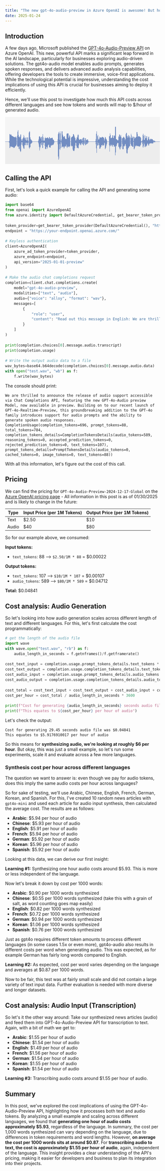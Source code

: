 ```yaml
---
title: "The new gpt-4o-audio-preview in Azure OpenAI is awesome! But how much will it actually cost me?"
date: 2025-01-24
---
```

## Introduction

A few days ago, Microsoft published the [GPT-4o-Audio-Preview API](https://techcommunity.microsoft.com/blog/Azure-AI-Services-blog/introducing-the-gpt-4o-audio-preview-a-new-era-of-audio-enhanced-ai-interaction/4369643) on Azure OpenAI. This new, powerful API marks a significant leap forward in the AI landscape, particularly for businesses exploring audio-driven solutions. The gpt4o-audio model enables audio prompts, generates spoken responses, and delivers advanced audio analysis capabilities, offering developers the tools to create immersive, voice-first applications. While the technological potential is impressive, understanding the cost implications of using this API is crucial for businesses aiming to deploy it efficiently.

Hence, we'll use this post to investigate how much this API costs across different languages and see how tokens and words will map to $/hour of generated audio.

![Wave file](/images/wave.png)

## Calling the API

First, let's look a quick example for calling the API and generating some audio:

```python
import base64 
from openai import AzureOpenAI
from azure.identity import DefaultAzureCredential, get_bearer_token_provider

token_provider=get_bearer_token_provider(DefaultAzureCredential(), "https://cognitiveservices.azure.com/.default")
endpoint = "https://your-endpoint.openai.azure.com/"

# Keyless authentication
client=AzureOpenAI(
    azure_ad_token_provider=token_provider,
    azure_endpoint=endpoint,
    api_version="2025-01-01-preview"
)

# Make the audio chat completions request
completion=client.chat.completions.create(
    model="gpt-4o-audio-preview",
    modalities=["text", "audio"],
    audio={"voice": "alloy", "format": "wav"},
    messages=[
        {
            "role": "user",
            "content": "Read out this message in English: We are thrilled to announce the release of audio support accessible via Chat Completions API featuring the new GPT-4o-Audio preview Model, now available in preview. Building on to our recent launch of GPT-4o-Realtime-Preview, this groundbreaking addition to the GPT-4o family introduces support for audio prompts and the ability to generate spoken audio responses."
        }
    ]
)

print(completion.choices[0].message.audio.transcript)
print(completion.usage)

# Write the output audio data to a file
wav_bytes=base64.b64decode(completion.choices[0].message.audio.data)
with open("test.wav", "wb") as f:
    f.write(wav_bytes)
```

The console should print:

```
We are thrilled to announce the release of audio support accessible via Chat Completions API, featuring the new GPT-4o-Audio preview Model, now available in preview. Building on to our recent launch of GPT-4o-Realtime-Preview, this groundbreaking addition to the GPT-4o family introduces support for audio prompts and the ability to generate spoken audio responses.
CompletionUsage(completion_tokens=696, prompt_tokens=88, total_tokens=784, completion_tokens_details=CompletionTokensDetails(audio_tokens=589, reasoning_tokens=0, accepted_prediction_tokens=0, rejected_prediction_tokens=0, text_tokens=107), prompt_tokens_details=PromptTokensDetails(audio_tokens=0, cached_tokens=0, image_tokens=0, text_tokens=88))
```

With all this information, let's figure out the cost of this call.

## Pricing

We can find the pricing for `GPT-4o-Audio-Preview-2024-12-17-Global` on the [Azure OpenAI pricing page](https://azure.microsoft.com/en-us/pricing/details/cognitive-services/openai-service/#pricing) - All information in this post is as of 01/30/2025 and is likely to change in the future:

| Type   | Input Price (per 1M Tokens) | Output Price (per 1M Tokens) |
|--------|-----------------------------|------------------------------|
| Text | $2.50 | $10 |
| Audio | $40 | $80 |

So for our example above, we consumed:

**Input tokens:**

* `text_tokens`: 88 --> `$2.50/1M * 88` = $0.00022

**Output tokens:**

* `text_tokens`: 107 --> `$10/1M * 107` = $0.00107
* `audio_tokens`: 589 --> `$80/1M * 589` = $0.04712

**Total:** $0.04841

## Cost analysis: Audio Generation

So let's looking into how audio generation scales across different length of text and different languages. For this, let's first calculate the cost programmatically:

```python
# get the length of the audio file
import wave
with wave.open("test.wav", "rb") as f:
    audio_length_in_seconds = f.getnframes()/f.getframerate()
    
cost_text_input = completion.usage.prompt_tokens_details.text_tokens * 2.5/1_000_000
cost_text_output = completion.usage.completion_tokens_details.text_tokens * 10/1_000_000
cost_audio_input = completion.usage.prompt_tokens_details.audio_tokens * 40/1_000_000
cost_audio_output = completion.usage.completion_tokens_details.audio_tokens * 80/1_000_000

cost_total = cost_text_input + cost_text_output + cost_audio_input + cost_audio_output
cost_per_hour = cost_total / audio_length_in_seconds * 3600

print(f"Cost for generating {audio_length_in_seconds} seconds audio file was ${cost_total}")
print(f"This equates to ${cost_per_hour} per hour of audio")
```

Let's check the output:

```
Cost for generating 29.45 seconds audio file was $0.04841
This equates to $5.9176910017 per hour of audio
```

So this means for **synthesizing audio, we're looking at roughly $6 per hour**. But okay, this was just a small example, so let's run some experiments, scale it and evaluate across a few more languages.

### Synthesis cost per hour across different languages

The question we want to answer is: even though we pay for audio tokens, does this imply the same audio costs per hour across languages?

So for sake of testing, we'll use Arabic, Chinese, English, French, German, Korean, and Spanish. For this, I've created 10 random news articles with `gpt4o-mini` and used each article for audio input synthesis, then calculated the average cost. The results are as follows:

* **Arabic**: $5.94 per hour of audio
* **Chinese**: $5.93 per hour of audio
* **English**: $5.91 per hour of audio
* **French**: $5.94 per hour of audio
* **German**: $5.92 per hour of audio
* **Korean**: $5.96 per hour of audio
* **Spanish**: $5.92 per hour of audio

Looking at this data, we can derive our first insight:

**Learning #1:** Synthesizing one hour audio costs around $5.93. This is more or less independent of the language.

Now let's break it down by cost per 1000 words:

* **Arabic**: $0.90 per 1000 words synthesized
* **Chinese**: $0.55 per 1000 words synthesized (take this with a grain of salt, as word counting goes map easily)
* **English**: $0.82 per 1000 words synthesized
* **French**: $0.72 per 1000 words synthesized
* **German**: $0.94 per 1000 words synthesized
* **Korean**: $1.06 per 1000 words synthesized
* **Spanish**: $0.76 per 1000 words synthesized

Just as gpt4o requires different token amounts to process different languages (in some cases 1.5x or even more), gpt4o-audio also results in different costs per word when generating audio. This was expected, as for example German has fairly long words compared to English.

**Learning #2:** As expected, cost per word varies depending on the language and averages at $0.87 per 1000 words.

Now to be fair, this test was at fairly small scale and did not contain a large variety of text input data. Further evaluation is needed with more diverse and longer datasets.

## Cost analysis: Audio Input (Transcription)

So let's it the other way around: Take our synthesized news articles (audio) and feed them into GPT-4o-Audio-Preview API for transcription to text. Again, with a bit of  math we get to:

* **Arabic**: $1.55 per hour of audio
* **Chinese**: $1.54 per hour of audio
* **English**: $1.49 per hour of audio
* **French**: $1.56 per hour of audio
* **German**: $1.54 per hour of audio
* **Korean**: $1.55 per hour of audio
* **Spanish**: $1.54 per hour of audio

**Learning #3:** Transcribing audio costs around $1.55 per hour of audio.

## Summary

In this post, we've explored the cost implications of using the GPT-4o-Audio-Preview API, highlighting how it processes both text and audio tokens. By analyzing a small example and scaling across different languages, we found that **generating one hour of audio costs approximately $5.93**, regardless of the language. In summary, the cost per 1,000 words synthesized can vary depending on the language, due to differences in token requirements and word lengths. However, **on average the cost per 1000 words sits at around $0.87**. For **transcribing audio to text, the cost is approximately $1.55 per hour of audio**, again, independent of the language. This insight provides a clear understanding of the API's pricing, making it easier for developers and business to plan its integration into their projects.
